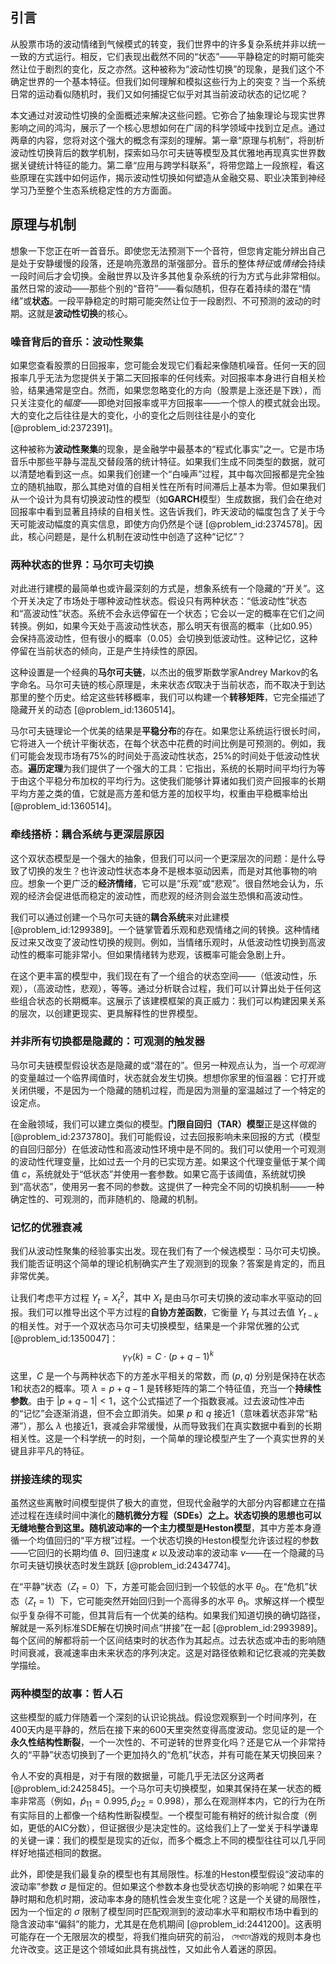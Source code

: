 ## 引言
从股票市场的波动情绪到气候模式的转变，我们世界中的许多复杂系统并非以统一一致的方式运行。相反，它们表现出截然不同的“状态”——平静稳定的时期可能突然让位于剧烈的变化，反之亦然。这种被称为“波动性切换”的现象，是我们这个不确定世界的一个基本特征。但我们如何理解和模拟这些行为上的突变？当一个系统日常的运动看似随机时，我们又如何捕捉它似乎对其当前波动状态的记忆呢？

本文通过对波动性切换的全面概述来解决这些问题。它弥合了抽象理论与现实世界影响之间的鸿沟，展示了一个核心思想如何在广阔的科学领域中找到立足点。通过两章的内容，您将对这个强大的概念有深刻的理解。第一章“原理与机制”，将剖析波动性切换背后的数学机制，探索如马尔可夫链等模型及其优雅地再现真实世界数据关键统计特征的能力。第二章“应用与跨学科联系”，将带您踏上一段旅程，看这些原理在实践中如何运作，揭示波动性切换如何塑造从金融交易、职业决策到神经学习乃至整个生态系统稳定性的方方面面。

## 原理与机制

想象一下您正在听一首音乐。即使您无法预测下一个音符，但您肯定能分辨出自己是处于安静缓慢的段落，还是响亮激昂的渐强部分。音乐的整体*特征*或*情绪*会持续一段时间后才会切换。金融世界以及许多其他复杂系统的行为方式与此非常相似。虽然日常的波动——那些个别的“音符”——看似随机，但存在着持续的潜在“情绪”或**状态**。一段平静稳定的时期可能突然让位于一段剧烈、不可预测的波动的时期。这就是**波动性切换**的核心。

### 噪音背后的音乐：波动性聚集

如果您查看股票的日回报率，您可能会发现它们看起来像随机噪音。任何一天的回报率几乎无法为您提供关于第二天回报率的任何线索。对回报率本身进行自相关检验，结果通常是空白。然而，如果您忽略变化的方向（股票是上涨还是下跌），而只关注变化的*幅度*——即绝对回报率或平方回报率——一个惊人的模式就会出现。大的变化之后往往是大的变化，小的变化之后则往往是小的变化 [@problem_id:2372391]。

这种被称为**波动性聚集**的现象，是金融学中最基本的“程式化事实”之一。它是市场音乐中那些平静与混乱交替段落的统计特征。如果我们生成不同类型的数据，就可以清楚地看到这一点。如果我们创建一个“白噪声”过程，其中每次回报都是完全独立的随机抽取，那么其绝对值的自相关性在所有时间滞后上基本为零。但如果我们从一个设计为具有切换波动性的模型（如**GARCH**模型）生成数据，我们会在绝对回报率中看到显著且持续的自相关性。这告诉我们，昨天波动的幅度包含了关于今天可能波动幅度的真实信息，即使方向仍然是个谜 [@problem_id:2374578]。因此，核心问题是，是什么机制在波动性中创造了这种“记忆”？

### 两种状态的世界：马尔可夫切换

对此进行建模的最简单也或许最深刻的方式是，想象系统有一个隐藏的“开关”。这个开关决定了市场处于哪种波动性状态。假设只有两种状态：“低波动性”状态和“高波动性”状态。系统不会永远停留在一个状态；它会以一定的概率在它们之间转换。例如，如果今天处于高波动性状态，那么明天有很高的概率（比如0.95）会保持高波动性，但有很小的概率（0.05）会切换到低波动性。这种记忆，这种停留在当前状态的倾向，正是产生持续性的原因。

这种设置是一个经典的**马尔可夫链**，以杰出的俄罗斯数学家Andrey Markov的名字命名。马尔可夫链的核心原理是，未来状态*仅*取决于当前状态，而不取决于到达那里的整个历史。给定这些转移概率，我们可以构建一个**转移矩阵**，它完全描述了隐藏开关的动态 [@problem_id:1360514]。

马尔可夫链理论一个优美的结果是**平稳分布**的存在。如果您让系统运行很长时间，它将进入一个统计平衡状态，在每个状态中花费的时间比例是可预测的。例如，我们可能会发现市场有75%的时间处于高波动性状态，25%的时间处于低波动性状态。**遍历定理**为我们提供了一个强大的工具：它指出，系统的长期时间平均行为等于由这个平稳分布加权的平均行为。这使我们能够计算诸如我们资产回报率的长期平均方差之类的值，它就是高方差和低方差的加权平均，权重由平稳概率给出 [@problem_id:1360514]。

### 牵线搭桥：耦合系统与更深层原因

这个双状态模型是一个强大的抽象，但我们可以问一个更深层次的问题：是什么导致了切换的发生？也许波动性状态本身不是根本驱动因素，而是对其他事物的响应。想象一个更广泛的**经济情绪**，它可以是“乐观”或“悲观”。很自然地会认为，乐观的经济会促进低而稳定的波动性，而悲观的经济则会滋生恐惧和高波动性。

我们可以通过创建一个马尔可夫链的**耦合系统**来对此建模 [@problem_id:1299389]。一个链掌管着乐观和悲观情绪之间的转换。这种情绪反过来又改变了波动性切换的规则。例如，当情绪乐观时，从低波动性切换到高波动性的概率可能非常小。但如果情绪转为悲观，该概率可能会急剧上升。

在这个更丰富的模型中，我们现在有了一个组合的状态空间——（低波动性，乐观），（高波动性，悲观），等等。通过分析联合过程，我们可以计算出处于任何这些组合状态的长期概率。这展示了该建模框架的真正威力：我们可以构建因果关系的层次，以创建更现实、更具解释性的世界模型。

### 并非所有切换都是隐藏的：可观测的触发器

马尔可夫链模型假设状态是隐藏的或“潜在的”。但另一种观点认为，当一个*可观测*的变量越过一个临界阈值时，状态就会发生切换。想想你家里的恒温器：它打开或关闭供暖，不是因为一个隐藏的随机过程，而是因为测量的室温越过了一个特定的设定点。

在金融领域，我们可以建立类似的模型。**门限自回归（TAR）模型**正是这样做的 [@problem_id:2373780]。我们可能假设，过去回报影响未来回报的方式（模型的自回归部分）在低波动性和高波动性环境中是不同的。我们可以使用一个可观测的波动性代理变量，比如过去一个月的已实现方差。如果这个代理变量低于某个阈值 $c$，系统就处于“低状态”并使用一套参数。如果它高于该阈值，系统就切换到“高状态”，使用另一套不同的参数。这提供了一种完全不同的切换机制——一种确定性的、可观测的，而非随机的、隐藏的机制。

### 记忆的优雅衰减

我们从波动性聚集的经验事实出发。现在我们有了一个候选模型：马尔可夫切换。我们能否证明这个简单的理论机制确实产生了观测到的现象？答案是肯定的，而且非常优美。

让我们考虑平方过程 $Y_t = X_t^2$，其中 $X_t$ 是由马尔可夫切换的波动率水平驱动的回报。我们可以推导出这个平方过程的**自协方差函数**，它衡量 $Y_t$ 与其过去值 $Y_{t-k}$ 的相关性。对于一个双状态马尔可夫切换模型，结果是一个非常优雅的公式 [@problem_id:1350047]：
$$
\gamma_Y(k) = C \cdot (p + q - 1)^k
$$
这里，$C$ 是一个与两种状态下的方差水平相关的常数，而 $(p, q)$ 分别是保持在状态1和状态2的概率。项 $\lambda = p+q-1$ 是转移矩阵的第二个特征值，充当一个**持续性参数**。由于 $|p+q-1| \lt 1$，这个公式描述了一个指数衰减。过去波动性冲击的“记忆”会逐渐消退，但不会立即消失。如果 $p$ 和 $q$ 接近1（意味着状态非常“粘滞”），那么 $\lambda$ 也接近1，衰减会非常缓慢，从而导致我们在真实数据中看到的长期相关性。这是一个科学统一的时刻，一个简单的理论模型产生了一个真实世界的关键且非平凡的特征。

### 拼接连续的现实

虽然这些离散时间模型提供了极大的直觉，但现代金融学的大部分内容都建立在描述过程在连续时间中演化的**随机微分方程（SDEs）**之上。状态切换的思想也可以无缝地整合到这里。随机波动率的一个主力模型是**Heston模型**，其中方差本身遵循一个均值回归的“平方根”过程。一个状态切换的Heston模型允许该过程的参数——它回归的长期均值 $\theta$、回归速度 $\kappa$ 以及波动率的波动率 $\nu$——在一个隐藏的马尔可夫链切换状态时发生跳跃 [@problem_id:2434774]。

在“平静”状态（$Z_t = 0$）下，方差可能会回归到一个较低的水平 $\theta_0$。在“危机”状态（$Z_t = 1$）下，它可能突然开始回归到一个高得多的水平 $\theta_1$。求解这样一个模型似乎复杂得不可能，但其背后有一个优美的结构。如果我们知道切换的确切路径，解就是一系列标准SDE解在切换时间点“拼接”在一起 [@problem_id:2993989]。每个区间的解都将前一个区间结束时的状态作为其起点。过去状态或冲击的影响随时间衰减，衰减速率由未来状态的序列决定。这是对路径依赖和记忆衰减的完美数学描绘。

### 两种模型的故事：哲人石

这些模型的威力伴随着一个深刻的认识论挑战。假设您观察到一个时间序列，在400天内是平静的，然后在接下来的600天里突然变得高度波动。您见证的是一个**永久性结构性断裂**，一个一次性的、不可逆转的世界变化吗？还是它从一个非常持久的“平静”状态切换到了一个更加持久的“危机”状态，并有可能在某天切换回来？

令人不安的真相是，对于有限的数据量，可能几乎无法区分这两者 [@problem_id:2425845]。一个马尔可夫切换模型，如果其保持在某一状态的概率非常高（例如，$\hat{p}_{11}=0.995, \hat{p}_{22}=0.998$），那么在观测样本内，它的行为在所有实际目的上都像一个结构性断裂模型。一个模型可能有稍好的统计拟合度（例如，更低的AIC分数），但证据很少是决定性的。这给我们上了一堂关于科学谦卑的关键一课：我们的模型是现实的近似，而多个概念上不同的模型往往可以几乎同样好地描述相同的数据。

此外，即使是我们最复杂的模型也有其局限性。标准的Heston模型假设“波动率的波动率”参数 $\sigma$ 是恒定的。但如果这个参数本身也受状态切换的影响呢？如果在平静时期和危机时期，波动率本身的随机性会发生变化呢？这是一个关键的局限性，因为一个恒定的 $\sigma$ 限制了模型同时匹配观测到的波动率水平和期权市场中看到的隐含波动率“偏斜”的能力，尤其是在危机期间 [@problem_id:2441200]。这表明可能存在一个无限层次的模型，将我们推向研究的前沿， সেখানে游戏的规则本身也允许改变。这正是这个领域如此具有挑战性，又如此令人着迷的原因。

